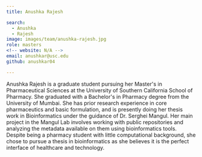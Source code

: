 ```yaml
---
title: Anushka Rajesh

search:
  - Anushka
  - Rajesh
image: images/team/anushka-rajesh.jpg
role: masters
<!-- website: N/A -->
email: anushkar@usc.edu
github: anushkar04

---
```


Anushka Rajesh is a graduate student pursuing her Master's in Pharmaceutical Sciences at the University of Southern California School of Pharmacy. She graduated with a Bachelor's in Pharmacy degree from the University of Mumbai. She has prior research experience in core pharmaceutics and basic formulation, and is presently doing her thesis work in Bioinformatics under the guidance of Dr. Serghei Mangul. Her main project in the Mangul Lab involves working with public repositories and analyzing the metadata available on them using bioinformatics tools. Despite being a pharmacy student with little computational background, she chose to pursue a thesis in bioinformatics as she believes it is the perfect interface of healthcare and technology.
